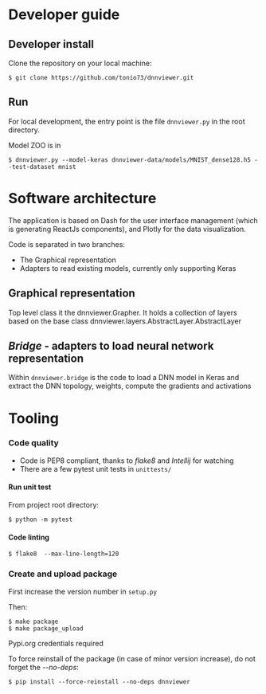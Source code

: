 # Developer guide

## Developer install

Clone the repository on your local machine:

```shell script
$ git clone https://github.com/tonio73/dnnviewer.git
```

## Run

For local development, the entry point is the file `dnnviewer.py` in the root directory.

Model ZOO is in 

```shell script
$ dnnviewer.py --model-keras dnnviewer-data/models/MNIST_dense128.h5 --test-dataset mnist
```

# Software architecture

The application is based on Dash for the user interface management (which is generating ReactJs components), and Plotly for the data visualization.

Code is separated in two branches:

- The Graphical representation
- Adapters to read existing models, currently only supporting Keras

## Graphical representation

Top level class it the dnnviewer.Grapher. It holds a collection of layers based on the base class dnnviewer.layers.AbstractLayer.AbstractLayer

## _Bridge_ - adapters to load neural network representation

Within `dnnviewer.bridge` is the code to load a DNN model in Keras and extract the DNN topology, weights, compute the gradients and activations

# Tooling

### Code quality

- Code is PEP8 compliant, thanks to *flake8* and *Intellij* for watching
- There are a few pytest unit tests in `unittests/`

#### Run unit test

From project root directory:

```shell
$ python -m pytest
```

#### Code linting

```shell
$ flake8  --max-line-length=120
```

### Create and upload package

First increase the version number in `setup.py`

Then:

```shell script
$ make package
$ make package_upload
```

Pypi.org credentials required

To force reinstall of the package (in case of minor version increase), do not forget the _--no-deps_:
```shell script
$ pip install --force-reinstall --no-deps dnnviewer 
```
